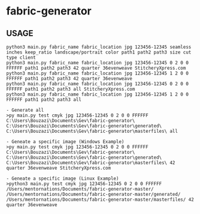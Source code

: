 # fabric-generator
## USAGE
    python3 main.py fabric_name fabric_location jpg 123456-12345 seamless inches keep_ratio landscape/portrait color path1 path2 path3 size cut type client
    python3 main.py fabric_name fabric_location jpg 123456-12345 0 2 0 0 FFFFFF path1 path2 path3 42 quarter 36evenweave StitcheryXpress.com
    python3 main.py fabric_name fabric_location jpg 123456-12345 1 2 0 0 FFFFFF path1 path2 path3 42 quarter 36evenweave
    python3 main.py fabric_name fabric_location jpg 123456-12345 0 2 0 0 FFFFFF path1 path2 path3 all StitcheryXpress.com
    python3 main.py fabric_name fabric_location jpg 123456-12345 1 2 0 0 FFFFFF path1 path2 path3 all

    - Generate all
    >py main.py test cmyk jpg 123456-12345 0 2 0 0 FFFFFF C:\Users\Bouzazi\Documents\Gev\fabric-generator\ C:\Users\Bouzazi\Documents\Gev\fabric-generator\generated\ C:\Users\Bouzazi\Documents\Gev\fabric-generator\masterfiles\ all

    - Geneate a specific image (Windows Example)
    >py main.py test cmyk jpg 123456-12345 0 2 0 0 FFFFFF C:\Users\Bouzazi\Documents\Gev\fabric-generator\ C:\Users\Bouzazi\Documents\Gev\fabric-generator\generated\ C:\Users\Bouzazi\Documents\Gev\fabric-generator\masterfiles\ 42 quarter 36evenweave StitcheryXpress.com

    - Geneate a specific image (Linux Example)
    >python3 main.py test cmyk jpg 123456-12345 0 2 0 0 FFFFFF /Users/mentornations/Documents/fabric-generator-master/ /Users/mentornations/Documents/fabric-generator-master/generated/ /Users/mentornations/Documents/fabric-generator-master/masterfiles/ 42 quarter 36evenweave